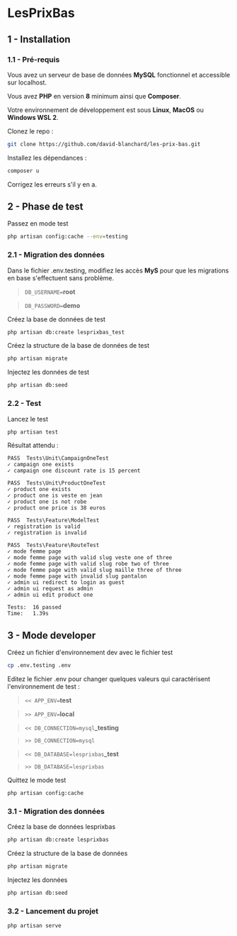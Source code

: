 # LesPrixBas


## 1 - Installation

### 1.1 - Pré-requis


Vous avez un serveur de base de données **MySQL** fonctionnel et accessible sur localhost.

Vous avez **PHP** en version **8** minimum ainsi que **Composer**.

Votre environnement de développement est sous **Linux**, **MacOS** ou **Windows WSL 2**.

Clonez le repo :

```bash
git clone https://github.com/david-blanchard/les-prix-bas.git
```

Installez les dépendances :

```bash
composer u
```

Corrigez les erreurs s'il y en a.


## 2 - Phase de test


Passez en mode test

```bash
php artisan config:cache --env=testing
```

### 2.1 - Migration des données


Dans le fichier .env.testing, modifiez les accès **MyS** pour que les migrations en base s'effectuent sans problème.

> `DB_USERNAME=`**root**

> `DB_PASSWORD=`**demo**

Créez la base de données de test

```bash
php artisan db:create lesprixbas_test
```

Créez la structure de la base de données de test

```bash
php artisan migrate
```

Injectez les données de test

```bash
php artisan db:seed
```
### 2.2 - Test

Lancez le test

```bash
php artisan test
```
Résultat attendu :

```raw
PASS  Tests\Unit\CampaignOneTest
✓ campaign one exists
✓ campaign one discount rate is 15 percent

PASS  Tests\Unit\ProductOneTest
✓ product one exists
✓ product one is veste en jean
✓ product one is not robe
✓ product one price is 38 euros

PASS  Tests\Feature\ModelTest
✓ registration is valid
✓ registration is invalid

PASS  Tests\Feature\RouteTest
✓ mode femme page
✓ mode femme page with valid slug veste one of three
✓ mode femme page with valid slug robe two of three
✓ mode femme page with valid slug maille three of three
✓ mode femme page with invalid slug pantalon
✓ admin ui redirect to login as guest
✓ admin ui request as admin
✓ admin ui edit product one

Tests:  16 passed
Time:   1.39s
```

## 3 - Mode developer

Créez un fichier d'environnement dev avec le fichier test

```bash
cp .env.testing .env
```

Editez le fichier .env pour changer quelques valeurs qui caractérisent l'environnement de test : 


> `<< APP_ENV=`**test**

> `>> APP_ENV=`**local**

> `<< DB_CONNECTION=mysql`**_testing**

> `>> DB_CONNECTION=mysql`

> `<< DB_DATABASE=lesprixbas`**_test**

> `>> DB_DATABASE=lesprixbas`


Quittez le mode test

```bash
php artisan config:cache
```

### 3.1 - Migration des données


Créez la base de données lesprixbas

```bash
php artisan db:create lesprixbas
```

Créez la structure de la base de données

```bash
php artisan migrate
```

Injectez les données

```bash
php artisan db:seed
```

### 3.2 - Lancement du projet

```bash
php artisan serve
```
